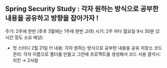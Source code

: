 ## Spring Security Study : 각자 원하는 방식으로 공부한 내용을 공유하고 방향을 잡아가자 ! 

주기: 2주에 한번 (추후 3월에는 1주에 한번 고려)
시기: 2주 마다 월요일 9시 30분 (2시간 정도 소요 예상)
- 첫 스터디 2월 21일 !!!
내용: 각자 원하는 방식으로 공부한 내용을 공유
저장소 코드관리: 각자 이름으로 폴더를 만들고 그안에 프로젝트를 생성해서 코드 사용
결석시: 치킨 → 2사람 
